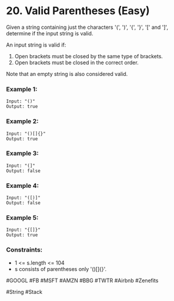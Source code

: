 # 20. Valid Parentheses (Easy)

Given a string containing just the characters '(', ')', '{', '}', '[' and ']', determine if the input string is valid.

An input string is valid if:

1. Open brackets must be closed by the same type of brackets.
2. Open brackets must be closed in the correct order.

Note that an empty string is also considered valid.

### Example 1:

```
Input: "()"
Output: true
```

### Example 2:

```
Input: "()[]{}"
Output: true
```

### Example 3:

```
Input: "(]"
Output: false
```

### Example 4:

```
Input: "([)]"
Output: false
```

### Example 5:

```
Input: "{[]}"
Output: true
```

### Constraints:

- 1 <= s.length <= 104
- s consists of parentheses only '()[]{}'.

#GOOGL #FB #MSFT #AMZN #BBG #TWTR #Airbnb #Zenefits

#String #Stack
